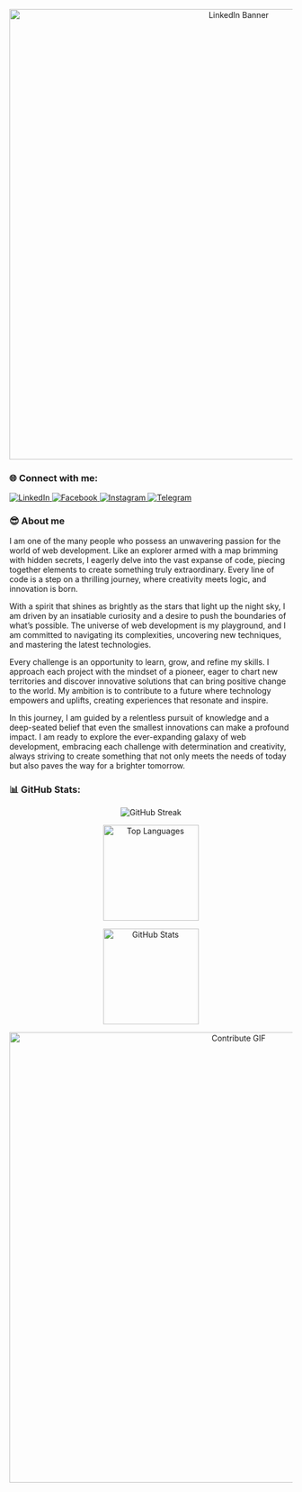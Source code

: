 <p align="center">
  <img src="https://github.com/LuqmanKurniaSandy29/Try/blob/main/assets/Black%20Minimal%20Motivation%20Quote%20LinkedIn%20Banner%20(1).png?raw=true" alt="LinkedIn Banner" width="800" />
</p>

### 🌐 Connect with me:

<p align="left">
  <a href="https://www.linkedin.com/in/luqman-kurnia-sandy/">
    <img src="https://img.shields.io/badge/LinkedIn-blue?style=flat&logo=linkedin" alt="LinkedIn" />
  </a>
  <a href="https://www.facebook.com/luqman.kurniasandy/">
    <img src="https://img.shields.io/badge/Facebook-blue?style=flat&logo=facebook" alt="Facebook" />
  </a>
  <a href="https://www.instagram.com/luqman_kurniasandy/">
    <img src="https://img.shields.io/badge/Instagram-purple?style=flat&logo=instagram" alt="Instagram" />
  </a>
  <a href="https://t.me/LuqmanKurniaSandy">
    <img src="https://img.shields.io/badge/Telegram-blue?style=flat&logo=telegram" alt="Telegram" />
  </a>
</p>

### 😎 About me

I am one of the many people who possess an unwavering passion for the world of web development. Like an explorer armed with a map brimming with hidden secrets, I eagerly delve into the vast expanse of code, piecing together elements to create something truly extraordinary. Every line of code is a step on a thrilling journey, where creativity meets logic, and innovation is born.

With a spirit that shines as brightly as the stars that light up the night sky, I am driven by an insatiable curiosity and a desire to push the boundaries of what’s possible. The universe of web development is my playground, and I am committed to navigating its complexities, uncovering new techniques, and mastering the latest technologies.

Every challenge is an opportunity to learn, grow, and refine my skills. I approach each project with the mindset of a pioneer, eager to chart new territories and discover innovative solutions that can bring positive change to the world. My ambition is to contribute to a future where technology empowers and uplifts, creating experiences that resonate and inspire.

In this journey, I am guided by a relentless pursuit of knowledge and a deep-seated belief that even the smallest innovations can make a profound impact. I am ready to explore the ever-expanding galaxy of web development, embracing each challenge with determination and creativity, always striving to create something that not only meets the needs of today but also paves the way for a brighter tomorrow.

### 📊 GitHub Stats:

<p align="center">
  <!-- Statistik streak GitHub -->
  <img src="https://github-readme-streak-stats.herokuapp.com/?user=LuqmanKurniaSandy29" alt="GitHub Streak" />
</p>

<p align="center">
  <!-- Statistik bahasa pemrograman -->
  <img src="https://github-readme-stats-eight-theta.vercel.app/api/top-langs?username=LuqmanKurniaSandy29&show_icons=true&locale=en&layout=compact&theme=light" alt="Top Languages" height="170em" />
</p>

<p align="center">
  <!-- Statistik GitHub umum -->
  <img src="https://github-readme-stats-eight-theta.vercel.app/api?username=LuqmanKurniaSandy29&show_icons=true&locale=en&theme=light&include_all_commits=true&count_private=true" alt="GitHub Stats" height="170em" />
</p>

<p align="center">
  <!-- GIF kontribusi -->
  <img src="https://github.com/LuqmanKurniaSandy29/Try/blob/main/assets/contribute.gif?raw=true" alt="Contribute GIF" width="800" />
</p>


